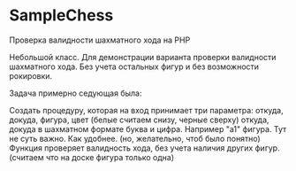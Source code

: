 # SampleChess
Проверка валидности шахматного хода на PHP

Небольшой класс. Для демонстрации варианта проверки валидности
шахматного хода. Без учета остальных фигур и без возможности
рокировки.

Задача примерно седующая была:

Создать процедуру, которая на вход принимает три параметра: откуда, докуда, фигура, цвет (белые считаем снизу, черные сверху)
откуда, докуда в шахматном формате буква и цифра. Например "a1"
фигура. Тут не суть важно. Как удобнее. (но, желательно, чтоб было понятно)
Функция проверяет валидность хода, без учета наличия других фигур. (считаем что на доске фигура только одна)

